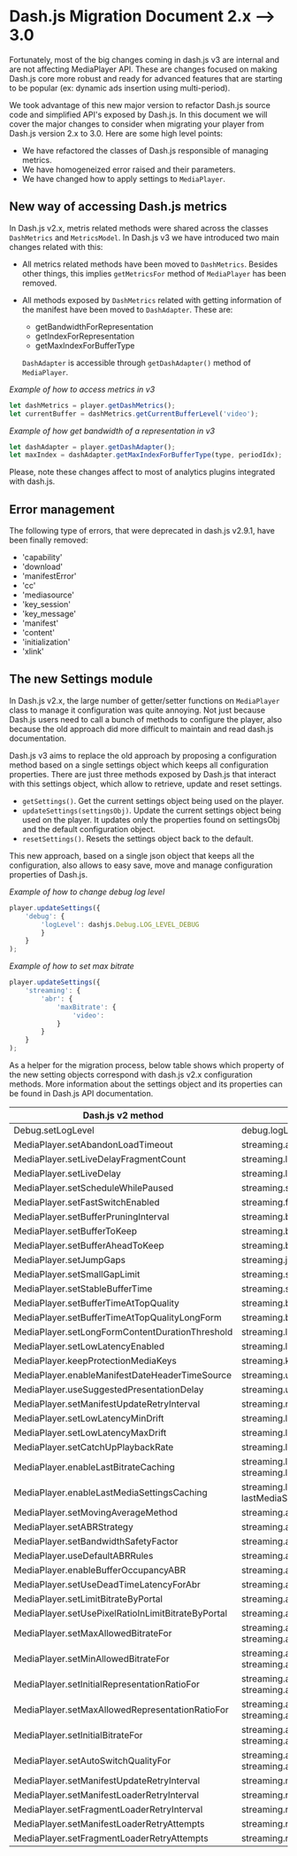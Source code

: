 # Dash.js Migration Document 2.x --> 3.0
Fortunately, most of the big changes coming in dash.js v3 are internal and are not affecting MediaPlayer API. These are changes focused on making Dash.js core more robust and ready for advanced features that are starting to be popular (ex: dynamic ads insertion using multi-period).

We took advantage of this new major version to refactor Dash.js source code and simplified API's exposed by Dash.js. In this document we will cover the major changes to consider when migrating your player from Dash.js version 2.x to 3.0. Here are some high level points:
* We have refactored the classes of Dash.js responsible of managing metrics.
* We have homogeneized error raised and their parameters.
* We have changed how to apply settings to ```MediaPlayer```.


## New way of accessing Dash.js metrics
In Dash.js v2.x, metris related methods were shared across the classes ```DashMetrics``` and ```MetricsModel```. In Dash.js v3 we have introduced two main changes related with this:
* All metrics related methods have been moved to ```DashMetrics```. Besides other things, this implies ```getMetricsFor``` method of ```MediaPlayer``` has been removed.
* All methods exposed by ```DashMetrics``` related with getting information of the manifest have been moved to ```DashAdapter```. These are:
   * getBandwidthForRepresentation
   * getIndexForRepresentation
   * getMaxIndexForBufferType

  ```DashAdapter``` is accessible through ```getDashAdapter()``` method of ```MediaPlayer```.

*Example of how to access metrics in v3*
```js
let dashMetrics = player.getDashMetrics();
let currentBuffer = dashMetrics.getCurrentBufferLevel('video');
```

*Example of how get bandwidth of a representation  in v3*
```js
let dashAdapter = player.getDashAdapter();
let maxIndex = dashAdapter.getMaxIndexForBufferType(type, periodIdx);
```

Please, note these changes affect to most of analytics plugins integrated with dash.js.


## Error management
The following type of errors, that were deprecated in dash.js v2.9.1, have been finally removed:
* 'capability'
* 'download'
* 'manifestError'
* 'cc'
* 'mediasource'
* 'key_session'
* 'key_message'
* 'manifest'
* 'content'
* 'initialization'
* 'xlink'


## The new Settings module
In Dash.js v2.x, the large number of getter/setter functions on ```MediaPlayer``` class to manage it configuration was quite annoying. Not just because Dash.js users need to call a bunch of methods to configure the player, also because the old approach did more difficult to maintain and read dash.js documentation.

Dash.js v3 aims to replace the old approach by proposing a configuration method based on a single settings object which keeps all configuration properties. There are just three methods exposed by Dash.js that interact with this settings object, which allow to retrieve, update and reset settings.

* ```getSettings()```. Get the current settings object being used on the player.
* ```updateSettings(settingsObj)```. Update the current settings object being used on the player. It updates only the properties found on settingsObj and the default configuration object.
* ```resetSettings()```. Resets the settings object back to the default.


This new approach, based on a single json object that keeps all the configuration, also allows to easy save, move and manage configuration properties of Dash.js.

*Example of how to change debug log level*

``` js
player.updateSettings({
    'debug': {
        'logLevel': dashjs.Debug.LOG_LEVEL_DEBUG
        }
    }
);
```

*Example of how to set max bitrate*

``` js
player.updateSettings({
    'streaming': {
        'abr': {
            'maxBitrate': {
                'video':
            }
        }
    }
);
```

As a helper for the migration process, below table shows which property of the new setting objects correspond with dash.js v2.x configuration methods. More information about the settings object and its properties can be found in Dash.js API documentation.

| Dash.js v2 method                     | Dash.js settings path                     |
|---------------------------------------|-------------------------------------------|
|Debug.setLogLevel                      | debug.logLevel                            |
|MediaPlayer.setAbandonLoadTimeout      | streaming.abandonLoadTimeout              |
|MediaPlayer.setLiveDelayFragmentCount  | streaming.liveDelayFragmentCount          |
|MediaPlayer.setLiveDelay               | streaming.liveDelay                       |
|MediaPlayer.setScheduleWhilePaused     | streaming.scheduleWhilePaused             |
|MediaPlayer.setFastSwitchEnabled       | streaming.fastSwitchEnabled               |
|MediaPlayer.setBufferPruningInterval   | streaming.bufferPruningInterval           |
|MediaPlayer.setBufferToKeep            | streaming.bufferToKeep                    |
|MediaPlayer.setBufferAheadToKeep       | streaming.bufferAheadToKeep               |
|MediaPlayer.setJumpGaps                | streaming.jumpGaps                        |
|MediaPlayer.setSmallGapLimit           | streaming.smallGapLimit                   |
|MediaPlayer.setStableBufferTime        | streaming.stableBufferTime                |
|MediaPlayer.setBufferTimeAtTopQuality  | streaming.bufferTimeAtTopQuality          |
|MediaPlayer.setBufferTimeAtTopQualityLongForm   | streaming.bufferTimeAtTopQualityLongForm    |
|MediaPlayer.setLongFormContentDurationThreshold | streaming.longFormContentDurationThreshold  |
|MediaPlayer.setLowLatencyEnabled       | streaming.lowLatencyEnabled               |
|MediaPlayer.keepProtectionMediaKeys    | streaming.keepProtectionMediaKeys         |
|MediaPlayer.enableManifestDateHeaderTimeSource  | streaming.useManifestDateHeaderTimeSource   |
|MediaPlayer.useSuggestedPresentationDelay       | streaming.useSuggestedPresentationDelay     |
|MediaPlayer.setManifestUpdateRetryInterval      | streaming.manifestUpdateRetryInterval       |
|MediaPlayer.setLowLatencyMinDrift      | streaming.liveCatchup.minDrift             |
|MediaPlayer.setLowLatencyMaxDrift      | streaming.liveCatchup.maxDrift             |
|MediaPlayer.setCatchUpPlaybackRate     | streaming.liveCatchup.playbackRate         |
|MediaPlayer.enableLastBitrateCaching   | streaming.lastBitrateCachingInfo.enabled<br>streaming.lastBitrateCachingInfo.ttl       |
|MediaPlayer.enableLastMediaSettingsCaching      | streaming.lastMediaSettingsCachingInfo.enabled<br>lastMediaSettingsCachingInfo.ttl        |
|MediaPlayer.setMovingAverageMethod     | streaming.abr.movingAverageMethod         |
|MediaPlayer.setABRStrategy             | streaming.abr.ABRStrategy                 |
|MediaPlayer.setBandwidthSafetyFactor   | streaming.abr.bandwidthSafetyFactor       |
|MediaPlayer.useDefaultABRRules         | streaming.abr.useDefaultABRRules          |
|MediaPlayer.enableBufferOccupancyABR   | streaming.abr.useBufferOccupancyABR       |
|MediaPlayer.setUseDeadTimeLatencyForAbr| streaming.abr.useDeadTimeLatency          |
|MediaPlayer.setLimitBitrateByPortal    | streaming.abr.limitBitrateByPortal        |
|MediaPlayer.setUsePixelRatioInLimitBitrateByPortal | streaming.abr.usePixelRatioInLimitBitrateByPortal     |
|MediaPlayer.setMaxAllowedBitrateFor    | streaming.abr.maxBitrate.audio<br>streaming.abr.maxBitrate.video  |
|MediaPlayer.setMinAllowedBitrateFor    | streaming.abr.minBitrate.audio<br>streaming.abr.minBitrate.video  |
|MediaPlayer.setInitialRepresentationRatioFor     | streaming.abr.initialRepresentationRatio.audio<br>streaming.abr.initialRepresentationRatio.video |
|MediaPlayer.setMaxAllowedRepresentationRatioFor  | streaming.abr.maxRepresentationRatio.audio<br>streaming.abr.maxRepresentationRatio.video         |
|MediaPlayer.setInitialBitrateFor  | streaming.abr.initialBitrate.audio<br>streaming.abr.initialBitrate.video|
|MediaPlayer.setAutoSwitchQualityFor         | streaming.abr.autoSwitchBitrate.audio<br>streaming.abr.autoSwitchBitrate.video          |
|MediaPlayer.setManifestUpdateRetryInterval   | streaming.manifestUpdateRetryInterval   |
|MediaPlayer.setManifestLoaderRetryInterval   | streaming.retryIntervals.MPD            |
|MediaPlayer.setFragmentLoaderRetryInterval   | streaming.retryIntervals.MediaSegment   |
|MediaPlayer.setManifestLoaderRetryAttempts   | streaming.retryAttempts.MPD             |
|MediaPlayer.setFragmentLoaderRetryAttempts   | streaming.retryAttempts.MediaSegment    |
